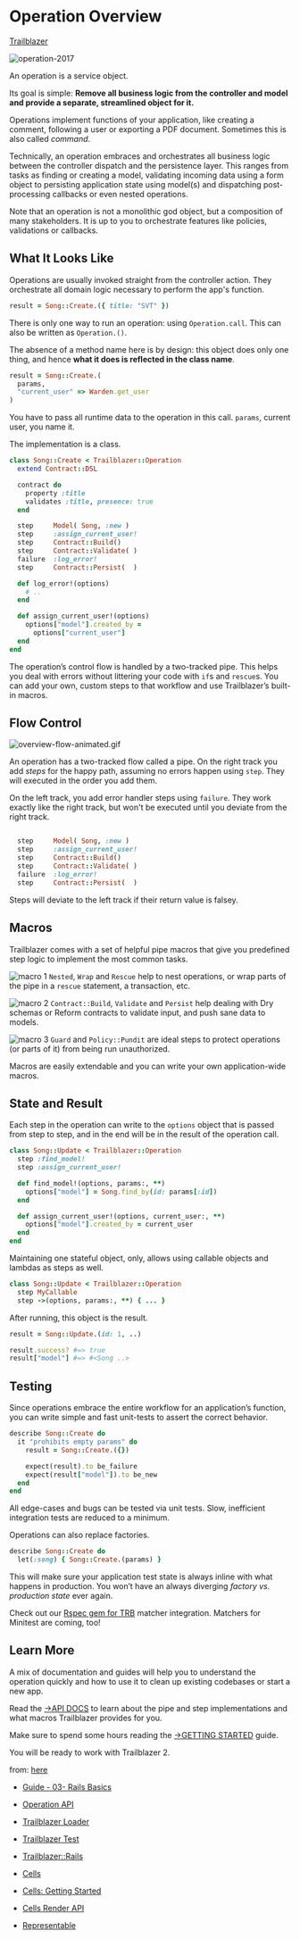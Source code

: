 # Operation Overview

[Trailblazer](general-en.md)

![operation-2017](operation-2017-small.png)

An operation is a service object.

Its goal is simple: **Remove all business logic from the controller and model and provide a separate, streamlined object for it.**

Operations implement functions of your application, like creating a comment, following a user or exporting a PDF document. Sometimes this is also called *command*.

Technically, an operation embraces and orchestrates all business logic between the controller dispatch and the persistence layer. This ranges from tasks as finding or creating a model, validating incoming data using a form object to persisting application state using model(s) and dispatching post-processing callbacks or even nested operations.

Note that an operation is not a monolithic god object, but a composition of many stakeholders. It is up to you to orchestrate features like policies, validations or callbacks.

## What It Looks Like

Operations are usually invoked straight from the controller action. They orchestrate all domain logic necessary to perform the app's function.

```ruby
result = Song::Create.({ title: "SVT" })
```

There is only one way to run an operation: using `Operation.call`. This can also be written as `Operation.()`.

The absence of a method name here is by design: this object does only one thing, and hence **what it does is reflected in the class name**.

```ruby
result = Song::Create.(
  params,
  "current_user" => Warden.get_user
)
```
You have to pass all runtime data to the operation in this call. `params`, current user, you name it.

The implementation is a class.

```ruby
class Song::Create < Trailblazer::Operation
  extend Contract::DSL

  contract do
    property :title
    validates :title, presence: true
  end

  step     Model( Song, :new )
  step     :assign_current_user!
  step     Contract::Build()
  step     Contract::Validate( )
  failure  :log_error!
  step     Contract::Persist(  )

  def log_error!(options)
    # ..
  end

  def assign_current_user!(options)
    options["model"].created_by =
      options["current_user"]
  end
end
```

The operation’s control flow is handled by a two-tracked pipe. This helps you deal with errors without littering your code with `if`s and `rescue`s. You can add your own, custom steps to that workflow and use Trailblazer’s built-in macros.

## Flow Control

![overview-flow-animated.gif](overview-flow-animated.gif)

An operation has a two-tracked flow called a pipe. On the right track you add *steps* for the happy path, assuming no errors happen using `step`. They will executed in the order you add them.

On the left track, you add error handler steps using `failure`. They work exactly like the right track, but won't be executed until you deviate from the right track.

```ruby

  step     Model( Song, :new )
  step     :assign_current_user!
  step     Contract::Build()
  step     Contract::Validate( )
  failure  :log_error!
  step     Contract::Persist(  )
```

Steps will deviate to the left track if their return value is falsey.

## Macros

Trailblazer comes with a set of helpful pipe macros that give you predefined step logic to implement the most common tasks.

![macro 1](operation-macro-1.png)
`Nested`, `Wrap` and `Rescue` help to nest operations, or wrap parts of the pipe in a `rescue` statement, a transaction, etc.

![macro 2](operation-macro-2.png)
`Contract::Build`, `Validate` and `Persist` help dealing with Dry schemas or Reform contracts to validate input, and push sane data to models.

![macro 3](operation-macro-3.png)
`Guard` and `Policy::Pundit` are ideal steps to protect operations (or parts of it) from being run unauthorized.

Macros are easily extendable and you can write your own application-wide macros.

## State and Result

Each step in the operation can write to the `options` object that is passed from step to step, and in the end will be in the result of the operation call.

```ruby
class Song::Update < Trailblazer::Operation
  step :find_model!
  step :assign_current_user!

  def find_model!(options, params:, **)
    options["model"] = Song.find_by(id: params[:id])
  end

  def assign_current_user!(options, current_user:, **)
    options["model"].created_by = current_user
  end
end
```

Maintaining one stateful object, only, allows using callable objects and lambdas as steps as well.

```ruby
class Song::Update < Trailblazer::Operation
  step MyCallable
  step ->(options, params:, **) { ... }
```

After running, this object is the result.

```ruby
result = Song::Update.(id: 1, ..)

result.success? #=> true
result["model"] #=> #<Song ..>
```

## Testing
Since operations embrace the entire workflow for an application’s function, you can write simple and fast unit-tests to assert the correct behavior.

```ruby
describe Song::Create do
  it "prohibits empty params" do
    result = Song::Create.({})

    expect(result).to be_failure
    expect(result["model"]).to be_new
  end
end
```

All edge-cases and bugs can be tested via unit tests. Slow, inefficient integration tests are reduced to a minimum.

Operations can also replace factories.

```ruby
describe Song::Create do
  let(:song) { Song::Create.(params) }
```

This will make sure your application test state is always inline with what happens in production. You won’t have an always diverging *factory vs. production state* ever again.

Check out our [Rspec gem for TRB](https://github.com/trailblazer/rspec-trailblazer) matcher integration. Matchers for Minitest are coming, too!

## Learn More
A mix of documentation and guides will help you to understand the operation quickly and how to use it to clean up existing codebases or start a new app.

Read the [→API DOCS](https://trailblazer.to/2.0/gems/operation/2.0/api) to learn about the pipe and step implementations and what macros Trailblazer provides for you.

Make sure to spend some hours reading the [→GETTING STARTED](http://trailblazer.to/guides/trailblazer/2.0/01-operation-basics.html) guide.

You will be ready to work with Trailblazer 2.

from: [here](https://trailblazer.to/2.0/gems/operation/2.0/)

* [Guide - 03- Rails Basics](https://trailblazer.to/2.0/guides/trailblazer/2.0/03-rails-basics)

* [Operation API](https://trailblazer.to/2.0/gems/operation/2.0/api)
* [Trailblazer Loader](https://trailblazer.to/2.0/gems/trailblazer/loader)
* [Trailblazer Test](https://trailblazer.to/2.0/gems/trailblazer/2.0/test)
* [Trailblazer::Rails](https://trailblazer.to/2.0/gems/trailblazer/2.0/rails)
* [Cells](https://trailblazer.to/2.0/gems/cells)
* [Cells: Getting Started](https://trailblazer.to/2.0/gems/cells/getting-started)
* [Cells Render API](https://trailblazer.to/2.0/gems/cells/render)
* [Representable](Representable)

